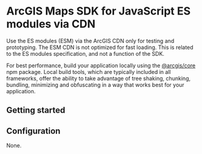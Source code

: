 # ArcGIS Maps SDK for JavaScript ES modules via CDN

Use the ES modules (ESM) via the ArcGIS CDN only for testing and prototyping. The ESM CDN is not optimized for fast loading. This is related to the ES modules specification, and not a function of the SDK. 

For best performance, build your application locally using the [@arcgis/core](https://www.npmjs.com/package/@arcgis/core) npm package. Local build tools, which are typically included in all frameworks, offer the ability to take advantage of tree shaking, chunking, bundling, minimizing and obfuscating in a way that works best for your application.

## Getting started

## Configuration

None. 